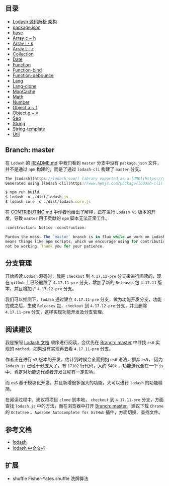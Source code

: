 ## 目录

* [Lodash 源码解析 架构](https://github.com/zhanghao-zhoushan/blog/blob/master/content/源码注释/lodash/methods/Array.md)
* [package.json](https://github.com/zhanghao-zhoushan/blog/blob/master/content/源码注释/lodash/lodash.md)
* [base](https://github.com/zhanghao-zhoushan/blog/blob/master/content/源码注释/lodash/base.md)
* [Array c ~ h](https://github.com/zhanghao-zhoushan/blog/blob/master/content/源码注释/lodash/methods/Array-c~h.md)
* [Array i - s](https://github.com/zhanghao-zhoushan/blog/blob/master/content/源码注释/lodash/methods/Array-i~s.md)
* [Array t - z](https://github.com/zhanghao-zhoushan/blog/blob/master/content/源码注释/lodash/methods/Array-t~z.md)
* [Collection](https://github.com/zhanghao-zhoushan/blog/blob/master/content/源码注释/lodash/methods/Collection.md)
* [Date](https://github.com/zhanghao-zhoushan/blog/blob/master/content/源码注释/lodash/methods/Date.md)
* [Function](https://github.com/zhanghao-zhoushan/blog/blob/master/content/源码注释/lodash/methods/Function.md)
* [Function-bind](https://github.com/zhanghao-zhoushan/blog/blob/master/content/源码注释/lodash/methods/Function-bind.md)
* [Function-debounce](https://github.com/zhanghao-zhoushan/blog/blob/master/content/源码注释/lodash/methods/Function-debounce.md)
* [Lang](https://github.com/zhanghao-zhoushan/blog/blob/master/content/源码注释/lodash/methods/Lang.md)
* [Lang-clone](https://github.com/zhanghao-zhoushan/blog/blob/master/content/源码注释/lodash/methods/Lang-clone.md)
* [MapCache](https://github.com/zhanghao-zhoushan/blog/blob/master/content/源码注释/lodash/methods/MapCache.md)
* [Math](https://github.com/zhanghao-zhoushan/blog/blob/master/content/源码注释/lodash/methods/Math.md)
* [Number](https://github.com/zhanghao-zhoushan/blog/blob/master/content/源码注释/lodash/methods/Number.md)
* [Object a ~ f](https://github.com/zhanghao-zhoushan/blog/blob/master/content/源码注释/lodash/methods/Object-a~f.md)
* [Object g ~ v](https://github.com/zhanghao-zhoushan/blog/blob/master/content/源码注释/lodash/methods/Object-g~v.md)
* [Seq](https://github.com/zhanghao-zhoushan/blog/blob/master/content/源码注释/lodash/methods/Seq.md)
* [String](https://github.com/zhanghao-zhoushan/blog/blob/master/content/源码注释/lodash/methods/String.md)
* [String-template](https://github.com/zhanghao-zhoushan/blog/blob/master/content/源码注释/lodash/methods/String-template.md)
* [Util](https://github.com/zhanghao-zhoushan/blog/blob/master/content/源码注释/lodash/methods/Util.md)

## Branch: master

在 `Lodash` 的 [README.md](https://github.com/lodash/lodash/blob/master/README.md) 中我们看到 `master` 分支中没有 `package.json` 文件，并不是通过 `npm` 构建的，而是了通过 `lodash-cli` 构建了 `master` 分支。

```js
The [Lodash](https://lodash.com/) library exported as a [UMD](https://github.com/umdjs/umd) module.
Generated using [lodash-cli](https://www.npmjs.com/package/lodash-cli):

$ npm run build
$ lodash -o ./dist/lodash.js
$ lodash core -o ./dist/lodash.core.js
```

在 [CONTRIBUTING.md](https://github.com/lodash/lodash/blob/master/.github/CONTRIBUTING.md) 中作者也给出了解释，正在进行 `Lodash v5` 版本的开发，导致 `master` 用于贡献的 `npm` 脚本无法正常工作。

```js
:construction: Notice :construction:

Pardon the mess. The `master` branch is in flux while we work on Lodash v5. This
means things like npm scripts, which we encourage using for contributions, may
not be working. Thank you for your patience.
```

## 分支管理

开始阅读 `Lodash` 源码时，我是 `checkout` 到 `4.17.11-pre` 分支来进行阅读的，现在 `github` 上已经删除了 `4.17.11-pre` 分支，增加了新的 `Releases` 包 `4.17.11` 版本，并且增加了 `4.17.12-pre` 分支。

我们可以推测下，`lodash` 通过建立 `4.17.11-pre` 分支，做为功能开发分支，功能完成之后，生成 `Releases` 包，`checkout` 到 `4.17.12-pre` 分支，并且删除 `4.17.11-pre` 分支，这样实现功能开发及分支管理。

## 阅读建议

我是按照 [Lodash 文档](https://lodash.com/docs/4.17.10#partial) 顺序进行阅读，会优先在 [Branch: master](https://github.com/lodash/lodash) 中寻找 `es6` 实现的 `method`，如果没有实现再去看 `4.17.11-pre` 分支。

作者正在进行 `v5` 版本的开发，估计到时候会全面拥抱 `es6` 语法，摒弃 `es5`， 因为 `lodash.js` 已经十分庞大了，有 `17102` 行代码，大约 `540k` ，功能迭代全在一个 `js` 中，肯定对功能迭代或者开发过程有一定影响。

而 `es6` 基于模块化开发，并且新增很多强大的功能，大可以进行 `lodash` 的功能精简。

在阅读过程中，建议将项目 `clone` 到本地， `checkout` 到 `4.17.11-pre` 分支，方面查找 `lodash.js` 中的方法，而在浏览器中打开 [Branch: master](https://github.com/lodash/lodash)，建议下载 `Chrome` 的 `Octotree` 、`Awesome Autocomplete for GitHub` 插件，方面切换、查找文件。

## 参考文档

* [lodash](https://lodash.com/docs/4.17.10#chunk)
* [lodash 中文文档](http://lodash.think2011.net/)

## 扩展

* shuffle Fisher-Yates shuffle 洗牌算法